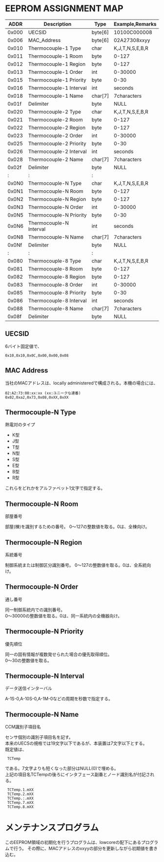 EEPROM ASSIGNMENT MAP
=====================


| ADDR  | Description             | Type    | Example,Remarks |
|-------|-------------------------|---------|-----------------|
| 0x000 | UECSID                  | byte[6] | 10100C000008    |
| 0x006 | MAC_Address             | byte[6] | 02A27308xxyy    |
| 0x010 | Thermocouple-1 Type     | char    | K,J,T,N,S,E,B,R |
| 0x011 | Thermocouple-1 Room     | byte    | 0-127           |
| 0x012 | Thermocouple-1 Region   | byte    | 0-127           |
| 0x013 | Thermocouple-1 Order    | int     | 0-30000         |
| 0x015 | Thermocouple-1 Priority | byte    | 0-30            |
| 0x016 | Thermocouple-1 Interval | int     | seconds         |
| 0x018 | Thermocouple-1 Name     | char[7] | 7characters     |
| 0x01f | Delimiter               | byte    | NULL            |
| 0x020 | Thermocouple-2 Type     | char    | K,J,T,N,S,E,B,R |
| 0x021 | Thermocouple-2 Room     | byte    | 0-127           |
| 0x022 | Thermocouple-2 Region   | byte    | 0-127           |
| 0x023 | Thermocouple-2 Order    | int     | 0-30000         |
| 0x025 | Thermocouple-2 Priority | byte    | 0-30            |
| 0x026 | Thermocouple-2 Interval | int     | seconds         |
| 0x028 | Thermocouple-2 Name     | char[7] | 7characters     |
| 0x02f | Delimiter               | byte    | NULL            |
|   :   |         :               |   :     |                 |
| 0x0N0 | Thermocouple-N Type     | char    | K,J,T,N,S,E,B,R |
| 0x0N1 | Thermocouple-N Room     | byte    | 0-127           |
| 0x0N2 | Thermocouple-N Region   | byte    | 0-127           |
| 0x0N3 | Thermocouple-N Order    | int     | 0-30000         |
| 0x0N5 | Thermocouple-N Priority | byte    | 0-30            |
| 0x0N6 | Thermocouple-N Interval | int     | seconds         |
| 0x0N8 | Thermocouple-N Name     | char[7] | 7characters     |
| 0x0Nf | Delimiter               | byte    | NULL            |
|   :   |         :               |   :     |                 |
| 0x080 | Thermocouple-8 Type     | char    | K,J,T,N,S,E,B,R |
| 0x081 | Thermocouple-8 Room     | byte    | 0-127           |
| 0x082 | Thermocouple-8 Region   | byte    | 0-127           |
| 0x083 | Thermocouple-8 Order    | int     | 0-30000         |
| 0x085 | Thermocouple-8 Priority | byte    | 0-30            |
| 0x086 | Thermocouple-8 Interval | int     | seconds         |
| 0x088 | Thermocouple-8 Name     | char[7] | 7characters     |
| 0x08f | Delimiter               | byte    | NULL            |


## UECSID

6バイト固定値で、

    0x10,0x10,0x0C,0x00,0x00,0x08


## MAC Address

当社のMACアドレスは、locally administeredで構成される。本機の場合には、

    02:A2:73:08:xx:xx (xx:ユニークな連番)
    0x02,0xa2,0x73,0x08,0xXX,0xXX


## Thermocouple-N Type

熱電対のタイプ

 - K型
 - J型
 - T型
 - N型
 - S型
 - E型
 - B型
 - R型
 
これらをどれかをアルファベット1文字で指定する。


## Thermocouple-N Room

部屋番号

部屋(棟)を識別するための番号。
0〜127の整数値を取る。0は、全棟向け。

## Thermocouple-N Region

系統番号

制御系統または制御区分識別番号。
0〜127の整数値を取る。0は、全系統向け。

## Thermocouple-N Order

通し番号

同一制御系統内での識別番号。  
0〜30000の整数値を取る。0は、同一系統内の全機器向け。

## Thermocouple-N Priority

優先順位

同一の固有情報が複数発せられた場合の優先取得順位。  
0〜30の整数値を取る。

## Thermocouple-N Interval

データ送信インターバル

A-1S-0,A-10S-0,A-1M-0などの周期を秒数で指定する。

## Thermocouple-N Name

CCM識別子項目名

センサ個別の識別子項目名を記す。  
本来のUECSの規格では19文字以下であるが、本装置は7文字以下とする。  
既定値は、

     TCTemp

である。7文字よりも短くなった部分はNULL(0)で埋める。  
上記の項目名TCTempの後ろにインタフェース副番とノード識別名が付記される。

     TCTemp.1.mXX
     TCTemp.2.mXX
     TCTemp.:.mXX
     TCTemp.7.mXX
     TCTemp.8.mXX

# メンテナンスプログラム

このEEPROM領域の初期化を行うプログラムは、lowcoreの配下にあるプログラムで行う。
その際に、MACアドレスのxxyyの部分を更新しながら初期値を書き込む。
